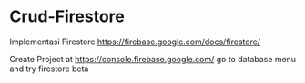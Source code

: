 # Crud-Firestore
Implementasi Firestore
https://firebase.google.com/docs/firestore/

Create Project at https://console.firebase.google.com/
go to database menu and try firestore beta
